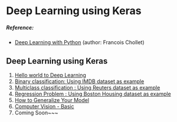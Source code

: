 # Deep Learning using Keras 
##### Reference: 
* [Deep Learning with Python](https://www.bookdepository.com/Deep-Learning-with-Python-Francois-Chollet/9781617294433?redirected=true&utm_medium=Google&utm_campaign=Base1&utm_source=TW&utm_content=Deep-Learning-with-Python&selectCurrency=TWD&w=AFDGAU96SQHJCYA80T69&pdg=pla-293946777986:cmp-6919904049:adg-79519095563:crv-389783812510:pos-:dev-c&gclid=Cj0KCQiAiNnuBRD3ARIsAM8Kmlv64goI9d9P2PuENDbje__5l3S7myPj3fsh35f42OoL8uShVqgdx94aAl3ZEALw_wcB) (author: Francois Chollet)

## Deep Learning using Keras 
1. [Hello world to Deep Learning](https://github.com/ChengYiLin/Deep_Learning_using_keras/blob/master/01_HelloWorld(Deep_Learnig).ipynb)
2. [Binary classification: Using IMDB dataset as example](https://github.com/ChengYiLin/Deep_Learning_using_keras/blob/master/02_Binary_classification.ipynb)
3. [Multiclass classification : Using Reuters dataset as example](https://github.com/ChengYiLin/Deep_Learning_using_keras/blob/master/03_Multi_class_classification.ipynb)
4. [Regression Problem : Using Boston Housing dataset as example](https://github.com/ChengYiLin/Deep_Learning_using_keras/blob/master/04_regression_problem.ipynb)
5. [How to Generalize Your Model](https://github.com/ChengYiLin/Deep_Learning_using_keras/blob/master/05_generalize_model.ipynb)
6. [Computer Vision - Basic](https://github.com/ChengYiLin/Deep_Learning_using_keras/blob/master/06_basic_computer_vision.ipynb)
7. Coming Soon~~~